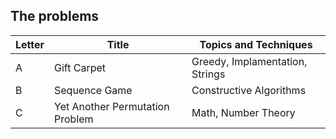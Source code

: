 ## The problems

|  Letter | Title                     | Topics and Techniques       |
|---------|---------------------------|-----------------------------|
|  A | Gift Carpet             | Greedy, Implamentation, Strings                      |
|  B | Sequence Game           | Constructive Algorithms                      |
|  C | Yet Another Permutation Problem           | Math, Number Theory                       |

